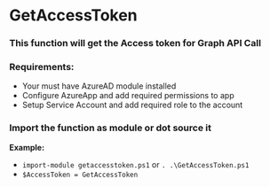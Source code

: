 # GetAccessToken
### This function will get the Access token for Graph API Call

### **Requirements:**
* Your must have AzureAD module installed
* Configure AzureApp and add required permissions to app
* Setup Service Account and add required role to the account

### Import the function as module or dot source it
**Example:** 
* ```import-module getaccesstoken.ps1``` or ```. .\GetAccessToken.ps1```
* ```$AccessToken = GetAccessToken```
